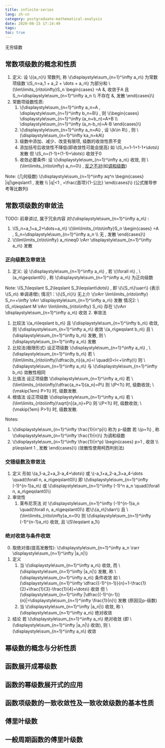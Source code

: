 ```yaml
---
title: infinite-series
lang: zh-cn
category: postgraduate-mathematical-analysis
date: 2020-08-15 17:14:49
tags:
toc: true
---
```


无穷级数

<!-- more -->

## 常数项级数的概念和性质

1. 定义: 
   设 \\(\{a_n\}\\) 常数列, 称 \\(\displaystyle\sum_{n=1}^\infty a_n\\) 为常数项级数
   \\(S_n=a_1 + a_2 + \dots + a_n\\) 为部分和
   \\(\lim\limits_{n\to\infty}S_n \begin{cases} =A &, 收敛于A 且 S_n=\displaystyle\sum_{n=1}^\infty a_n \\\ 不存在 &, 发散  \end{cases}\\)
2. 常数项级数性质:
   1. \\(\displaystyle\sum_{n=1}^\infty a_n=A , \displaystyle\sum_{n=1}^\infty b_n=B\\) , 则 \\(\begin{cases} \displaystyle\sum_{n=1}^\infty (a_n+b_n)=A+B \\\ \displaystyle\sum_{n=1}^\infty (a_n-b_n)=A-B \end{cases}\\)
   2. \\(\displaystyle\sum_{n=1}^\infty a_n=A\\) , 设 \\(k\in R\\) , 则 \\(\displaystyle\sum_{n=1}^\infty ka_n=kA\\)
   3. 级数中添加、减少、改变有限项, 级数的收敛性质不变
   4. 添加括号后收敛性不降低(即收敛性可能会提高)
      如 \\(S_n=1-1+1-1+\dots\\) 发散
      但 \\(S_n=(1-1)+(1-1)+\dots\\) 收敛于0
   5. 收敛必要条件: 设 \\(\displaystyle\sum_{n=1}^\infty a_n\\) 收敛, 则 \\(\lim\limits_{n\to\infty} a_n=0\\) , <u>反之不对</u>(如[调和级数](#harmonic_series))

Note: (几何级数) \\(\displaystyle\sum_{n=1}^\infty aq^n \begin{cases} |q|\geqslant1 , 发散 \\\ |q|<1 , =\frac{首项}{1-公比} \end{cases}\\) (公式推导参考等比数列)

## 常数项级数的审敛法

TODO: 前章讲过, 属于冗余内容
对\\(\displaystyle\sum_{n=1}^\infty a_n\\) :
1. \\(S_n=a_1+a_2+\dots+a_n\\)
   \\(\lim\limits_{n\to\infty}S_n \begin{cases} =A , S_n=\displaystyle\sum_{n=1}^\infty a_n \\\ 无 , 发散 \end{cases}\\)
2. \\(\lim\limits_{n\to\infty} a_n\neq0 \rArr \displaystyle\sum_{n=1}^\infty a_n\\) 发散

### 正向级数及审敛法

1. 定义: 设 \\(\displaystyle\sum_{n=1}^\infty a_n\\) , 若 \\(\forall n\\) , \\(a_n\geqslant0\\) , 称 \\(\displaystyle\sum_{n=1}^\infty a_n\\) 为正向级数

Note:
\\(S_1\leqslant S_2\leqslant S_3\leqslant\dots\\) , 即 \\(\\{S_n\\}\uarr\\) (表示 \\(S_n\\) 单调递增);
情况1：\\(\\{S_n\\}\\) 无上介 \\(\rArr \lim\limits_{n\to\infty} S_n=+\infty \rArr \displaystyle\sum_{n=1}^\infty a_n\\) 发散
情况2: \\(S_n\leqslant M \rArr \lim\limits_{n\to\infty} S_n\\) 存在 \\(\rArr \displaystyle\sum_{n=1}^\infty a_n\\) 收敛
2. 审敛法
   1. 比较法
      \\(a_n\leqslant b_n\\) 且 \\(\displaystyle\sum_{n=1}^\infty b_n\\) 收敛, 则 \\(\displaystyle\sum_{n=1}^\infty a_n\\) 收敛
      \\(a_n\geqslant b_n\\) 且 \\(\displaystyle\sum_{n=1}^\infty b_n\\) 发散, 则 \\(\displaystyle\sum_{n=1}^\infty a_n\\) 发散
   2. 比较法(极限形式)
      设正项级数 \\(\displaystyle\sum_{n=1}^\infty a_n\\) , \\(\displaystyle\sum_{n=1}^\infty b_n\\)
      若 \\(\lim\limits_{n\to\infty}\dfrac{b_n}{a_n}=l \quad(0<l<+\infty)\\)
      则 \\(\displaystyle\sum_{n=1}^\infty a_n\\) 与 \\(\displaystyle\sum_{n=1}^\infty b_n\\) 敛散性相同
   3. 比值法
      设正项级数 \\(\displaystyle\sum_{n=1}^\infty a_n\\)
      若 \\(\lim\limits_{n\to\infty}\dfrac{a_n+1}{a_n}=P\\)
      则 \\(P<1\\) 时, 级数收敛;
      \\(\mskip{1em} P>1\\) 时, 级数发散.
   4. 根值法
      设正项级数 \\(\displaystyle\sum_{n=1}^\infty a_n\\)
      若 \\(\lim\limits_{n\to\infty}\sqrt[n]{a_n}=P\\)
      则 \\(P<1\\) 时, 级数收敛;
      \\(\mskip{1em} P>1\\) 时, 级数发散.


<span id="harmonic_series"></span>
Notes:
1. \\(\displaystyle\sum_{n=1}^\infty \frac{1}{n^p}\\) 称为 p-级数
   若 \\(p=1\\) , 称 \\(\displaystyle\sum_{n=1}^\infty \frac{1}{n}\\) 为调和级数
2. \\(\displaystyle\sum_{n=1}^\infty \frac{1}{n^p} \begin{cases} p>1 , 收敛 \\\ p\leqslant 1 , 发散 \end{cases}\\) (敛散性使用柯西判别法)

### 交错级数及审敛法

1. 定义
   形如 \\(a_1-a_2+a_3-a_4+\dots\\) 或 \\(-a_1+a_2-a_3+a_4-\dots \quad(\forall n, a_n\geqslant0)\\)
   即 \\(\displaystyle\sum_{n=1}^\infty (-1)^{n-1}a_n\\) 或 \\(\displaystyle\sum_{n=1}^\infty (-1)^n a_n \quad(\forall n, a_n\geqslant0)\\)
2. 审敛性
   1. 莱布尼茨法
      对 \\(\displaystyle\sum_{n=1}^\infty (-1)^{n-1}a_n \quad(\forall n, a_n\geqslant0)\\)
      若\\(\\{a_n\\}\darr\\) 且 \\(\lim\limits_{n\to\infty}a_n=0\\)
      则 \\(\displaystyle\sum_{n=1}^\infty (-1)^{n-1}a_n\\) 收敛, 且 \\(S\leqslant a_1\\)

### 绝对收敛与条件收敛

0. 取绝对值(提高发散性): \\(\displaystyle\sum_{n=1}^\infty a_n \rarr \displaystyle\sum_{n=1}^\infty |a_n|\\)
1. 定义
   1. 当 \\(\displaystyle\sum_{n=1}^\infty a_n\\) 收敛, 而 \\(\displaystyle\sum_{n=1}^\infty |a_n|\\) 发散, 称 \\(\displaystyle\sum_{n=1}^\infty a_n\\) 条件收敛
      如 \\(\displaystyle\sum_{n=1}^\infty \dfrac{(-1)^{n-1}}{n}=1-\frac{1}{2}+\frac{1}{3}-\frac{1}{4}+\dots\\) 收敛
      但 \\(\displaystyle\sum_{n=1}^\infty |\dfrac{(-1)^{n-1}}{n}|=\displaystyle\sum_{n=1}^\infty \frac{1}{n}\\) 发散 (原因见p-级数)
   2. 当 \\(\displaystyle\sum_{n=1}^\infty |a_n|\\) 收敛, 称 \\(\displaystyle\sum_{n=1}^\infty a_n\\) 绝对收敛
2. 结论
   若 \\(\displaystyle\sum_{n=1}^\infty a_n\\) 绝对收敛 (即 \\(\displaystyle\sum_{n=1}^\infty |a_n|\\) 收敛), 则 \\(\displaystyle\sum_{n=1}^\infty a_n\\) 收敛

## 幂级数的概念与分析性质

## 函数展开成幂级数

## 函数的幂级数展开式的应用

## 函数项级数的一致收敛性及一致收敛级数的基本性质

## 傅里叶级数

## 一般周期函数的傅里叶级数
